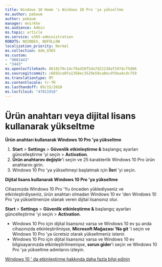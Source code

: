 ```yaml
---
title: Windows 10 Home 'ı Windows 10 Pro 'ya yükseltme
ms.author: pebaum
author: pebaum
manager: mnirkhe
ms.audience: Admin
ms.topic: article
ms.service: o365-administration
ROBOTS: NOINDEX, NOFOLLOW
localization_priority: Normal
ms.collection: Adm_O365
ms.custom:
- "9001443"
- "3443"
ms.openlocfilehash: 86181f0c14cf9ad20f5da7d22238af2974cf5d06
ms.sourcegitcommit: c6692ce0fa1358ec3529e59ca0ecdfdea4cdc759
ms.translationtype: MT
ms.contentlocale: tr-TR
ms.lasthandoff: 09/15/2020
ms.locfileid: "47811918"
---
```

# <a name="upgrade-using-either-a-product-key-or-a-digital-license"></a>Ürün anahtarı veya dijital lisans kullanarak yükseltme

**Ürün anahtarı kullanarak Windows 10 Pro 'ya yükseltme**

1. **Start**  >  **Settings**  >  **Güvenlik etkinleştirme &** başlangıç ayarları güncelleştirme 'yi seçin  >  **Activation**.
2. **Ürün anahtarını değiştir**'i seçin ve 25 karakterlik Windows 10 Pro ürün anahtarını girin.
3. Windows 10 Pro 'ya yükseltmeyi başlatmak için **İleri** 'yi seçin.

**Dijital lisans kullanarak Windows 10 Pro 'ya yükseltme**

Cihazınızda Windows 10 Pro 'Yu önceden yüklediyseniz ve etkinleştirdiyseniz, ürün anahtarı olmadan Windows 10 ev 'den Windows 10 Pro 'ya yükseltmenize olanak veren dijital lisansınız olur.

**Start**  >  **Settings**  >  **Güvenlik etkinleştirme &** başlangıç ayarları güncelleştirme 'yi seçin  >  **Activation**.

- Windows 10 Pro için dijital lisansınız varsa ve Windows 10 ev şu anda cihazınızda etkinleştirilmişse, **Microsoft Mağazası 'Na git** 'i seçin ve Windows 10 Pro 'ya ücretsiz olarak yükseltmeniz istenir.
- Windows 10 Pro için dijital lisansınız varsa ve Windows 10 ev bilgisayarınızda etkinleştirilmemişse, **sorun gider**'i seçin ve Windows 10 Pro 'ya yükseltme adımlarını izleyin.

[Windows 10 ' da etkinleştirme hakkında daha fazla bilgi edinin](https://support.microsoft.com/help/12440)